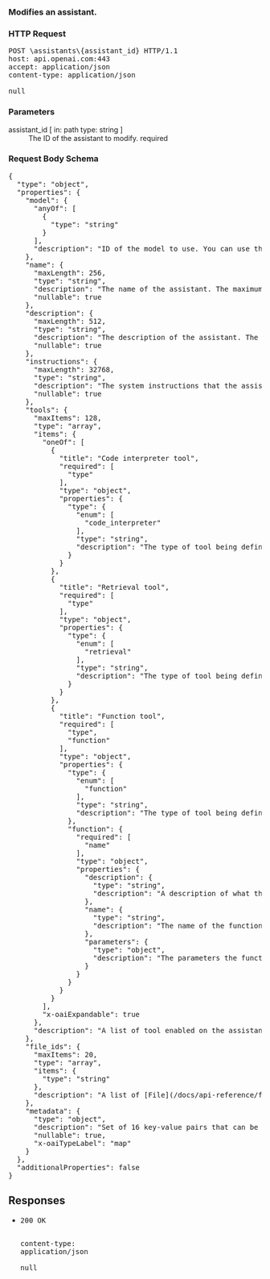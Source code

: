 <!DOCTYPE html><html><head><title>Modifies an assistant.</title><link rel="stylesheet" href="./OpenApi.css"/><meta charset="utf-8"/><meta name="viewport" content="width=device-width, initial-scale=1"/></head><body><article><section class="requestOverview"><h1 class="request-summary">Modifies an assistant.</h1></section><section class="http"><h3>HTTP Request</h3><pre class="http-example"><span class="request-line">POST</span> <span class="http-target">\assistants\{assistant_id}</span> <span class="http-version">HTTP/1.1</span>&#xA;<span class="header-line">host</span>: <span class="header-value">api.openai.com:443</span>&#xA;<span class="header-line">accept</span>: <span class="header-value">application/json</span>&#xA;<span class="header-line">content-type</span>: <span class="header-value">application/json</span>&#xA;&#xA;null</pre></section><dl class="parameters"><h3>Parameters</h3><dt class="parameter"><span class="parameter-name">assistant_id</span> [ in: <span class="parameter-location">path</span> type: <span class="parameter-type">string</span> ]</dt><dd class="parameter"><span class="parameter-description">The ID of the assistant to modify.</span> <span class="parameter-required">required</span></dd></dl><section class="requestContent"><h3>Request Body Schema</h3><pre class="schema">{&#xA;  &quot;type&quot;: &quot;object&quot;,&#xA;  &quot;properties&quot;: {&#xA;    &quot;model&quot;: {&#xA;      &quot;anyOf&quot;: [&#xA;        {&#xA;          &quot;type&quot;: &quot;string&quot;&#xA;        }&#xA;      ],&#xA;      &quot;description&quot;: &quot;ID of the model to use. You can use the [List models](/docs/api-reference/models/list) API to see all of your available models, or see our [Model overview](/docs/models/overview) for descriptions of them.\n&quot;&#xA;    },&#xA;    &quot;name&quot;: {&#xA;      &quot;maxLength&quot;: 256,&#xA;      &quot;type&quot;: &quot;string&quot;,&#xA;      &quot;description&quot;: &quot;The name of the assistant. The maximum length is 256 characters.\n&quot;,&#xA;      &quot;nullable&quot;: true&#xA;    },&#xA;    &quot;description&quot;: {&#xA;      &quot;maxLength&quot;: 512,&#xA;      &quot;type&quot;: &quot;string&quot;,&#xA;      &quot;description&quot;: &quot;The description of the assistant. The maximum length is 512 characters.\n&quot;,&#xA;      &quot;nullable&quot;: true&#xA;    },&#xA;    &quot;instructions&quot;: {&#xA;      &quot;maxLength&quot;: 32768,&#xA;      &quot;type&quot;: &quot;string&quot;,&#xA;      &quot;description&quot;: &quot;The system instructions that the assistant uses. The maximum length is 32768 characters.\n&quot;,&#xA;      &quot;nullable&quot;: true&#xA;    },&#xA;    &quot;tools&quot;: {&#xA;      &quot;maxItems&quot;: 128,&#xA;      &quot;type&quot;: &quot;array&quot;,&#xA;      &quot;items&quot;: {&#xA;        &quot;oneOf&quot;: [&#xA;          {&#xA;            &quot;title&quot;: &quot;Code interpreter tool&quot;,&#xA;            &quot;required&quot;: [&#xA;              &quot;type&quot;&#xA;            ],&#xA;            &quot;type&quot;: &quot;object&quot;,&#xA;            &quot;properties&quot;: {&#xA;              &quot;type&quot;: {&#xA;                &quot;enum&quot;: [&#xA;                  &quot;code_interpreter&quot;&#xA;                ],&#xA;                &quot;type&quot;: &quot;string&quot;,&#xA;                &quot;description&quot;: &quot;The type of tool being defined: `code_interpreter`&quot;&#xA;              }&#xA;            }&#xA;          },&#xA;          {&#xA;            &quot;title&quot;: &quot;Retrieval tool&quot;,&#xA;            &quot;required&quot;: [&#xA;              &quot;type&quot;&#xA;            ],&#xA;            &quot;type&quot;: &quot;object&quot;,&#xA;            &quot;properties&quot;: {&#xA;              &quot;type&quot;: {&#xA;                &quot;enum&quot;: [&#xA;                  &quot;retrieval&quot;&#xA;                ],&#xA;                &quot;type&quot;: &quot;string&quot;,&#xA;                &quot;description&quot;: &quot;The type of tool being defined: `retrieval`&quot;&#xA;              }&#xA;            }&#xA;          },&#xA;          {&#xA;            &quot;title&quot;: &quot;Function tool&quot;,&#xA;            &quot;required&quot;: [&#xA;              &quot;type&quot;,&#xA;              &quot;function&quot;&#xA;            ],&#xA;            &quot;type&quot;: &quot;object&quot;,&#xA;            &quot;properties&quot;: {&#xA;              &quot;type&quot;: {&#xA;                &quot;enum&quot;: [&#xA;                  &quot;function&quot;&#xA;                ],&#xA;                &quot;type&quot;: &quot;string&quot;,&#xA;                &quot;description&quot;: &quot;The type of tool being defined: `function`&quot;&#xA;              },&#xA;              &quot;function&quot;: {&#xA;                &quot;required&quot;: [&#xA;                  &quot;name&quot;&#xA;                ],&#xA;                &quot;type&quot;: &quot;object&quot;,&#xA;                &quot;properties&quot;: {&#xA;                  &quot;description&quot;: {&#xA;                    &quot;type&quot;: &quot;string&quot;,&#xA;                    &quot;description&quot;: &quot;A description of what the function does, used by the model to choose when and how to call the function.&quot;&#xA;                  },&#xA;                  &quot;name&quot;: {&#xA;                    &quot;type&quot;: &quot;string&quot;,&#xA;                    &quot;description&quot;: &quot;The name of the function to be called. Must be a-z, A-Z, 0-9, or contain underscores and dashes, with a maximum length of 64.&quot;&#xA;                  },&#xA;                  &quot;parameters&quot;: {&#xA;                    &quot;type&quot;: &quot;object&quot;,&#xA;                    &quot;description&quot;: &quot;The parameters the functions accepts, described as a JSON Schema object. See the [guide](/docs/guides/text-generation/function-calling) for examples, and the [JSON Schema reference](https://json-schema.org/understanding-json-schema/) for documentation about the format. \n\nOmitting `parameters` defines a function with an empty parameter list.&quot;&#xA;                  }&#xA;                }&#xA;              }&#xA;            }&#xA;          }&#xA;        ],&#xA;        &quot;x-oaiExpandable&quot;: true&#xA;      },&#xA;      &quot;description&quot;: &quot;A list of tool enabled on the assistant. There can be a maximum of 128 tools per assistant. Tools can be of types `code_interpreter`, `retrieval`, or `function`.\n&quot;&#xA;    },&#xA;    &quot;file_ids&quot;: {&#xA;      &quot;maxItems&quot;: 20,&#xA;      &quot;type&quot;: &quot;array&quot;,&#xA;      &quot;items&quot;: {&#xA;        &quot;type&quot;: &quot;string&quot;&#xA;      },&#xA;      &quot;description&quot;: &quot;A list of [File](/docs/api-reference/files) IDs attached to this assistant. There can be a maximum of 20 files attached to the assistant. Files are ordered by their creation date in ascending order. If a file was previously attached to the list but does not show up in the list, it will be deleted from the assistant.\n&quot;&#xA;    },&#xA;    &quot;metadata&quot;: {&#xA;      &quot;type&quot;: &quot;object&quot;,&#xA;      &quot;description&quot;: &quot;Set of 16 key-value pairs that can be attached to an object. This can be useful for storing additional information about the object in a structured format. Keys can be a maximum of 64 characters long and values can be a maxium of 512 characters long.\n&quot;,&#xA;      &quot;nullable&quot;: true,&#xA;      &quot;x-oaiTypeLabel&quot;: &quot;map&quot;&#xA;    }&#xA;  },&#xA;  &quot;additionalProperties&quot;: false&#xA;}</pre></section><section class="responses"><h2>Responses</h2><ul class="responses"><li class="response"><pre class="http-example"><span class="status-line">200</span> <span class="status-description">OK</span>
<span class="header-line">content-type</span>: <span class="header-value">application/json</span>&#xA;&#xA;null</pre></li></ul></section></article></body></html>
